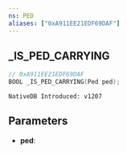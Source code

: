 ```yaml
---
ns: PED
aliases: ["0xA911EE21EDF69DAF"]
---
```

## _IS_PED_CARRYING

```c
// 0xA911EE21EDF69DAF
BOOL _IS_PED_CARRYING(Ped ped);
```

```
NativeDB Introduced: v1207
```

## Parameters
* **ped**:
